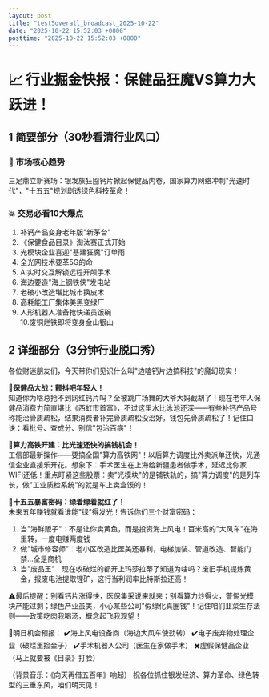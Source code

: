 ```yaml
---
layout: post
title: "test5overall_broadcast_2025-10-22"
date: "2025-10-22 15:52:03 +0800"
posttime: "2025-10-22 15:52:03 +0800"
---
```


# 📈 行业掘金快报：保健品狂魔VS算力大跃进！

## 1 简要部分（30秒看清行业风口）

### 🚀 市场核心趋势
三足鼎立新赛场：银发族狂囤钙片掀起保健品内卷，国家算力网络冲刺"光速时代"，"十五五"规划剧透绿色科技革命！

### 💥 交易必看10大爆点
1. 补钙产品变身老年版"新茅台"  
2. 《保健食品目录》淘汰赛正式开始  
3. 光模块企业喜迎"基建狂魔"订单雨  
4. 全光网技术要革5G的命  
5. AI实时交互解锁远程开颅手术  
6. 海边要造"海上钢铁侠"发电站  
7. 老破小改造堪比城市换皮术  
8. 高耗能工厂集体美黑变绿厂  
9. 人形机器人准备抢快递员饭碗  
10.废铜烂铁即将变身金山银山

## 2 详细部分（3分钟行业脱口秀）
各位财迷朋友们，今天带你们见识什么叫"边嗑钙片边搞科技"的魔幻现实！

💊**保健品大战：颤抖吧年轻人！**  
知道你为啥总抢不到网红钙片吗？全被跳广场舞的大爷大妈截胡了！现在老年人保健品消费力简直堪比《西虹市首富》，不过这里水比泳池还深——有些补钙产品号称能治骨质疏松，结果消费者补完骨质疏松没治好，钱包先骨质疏松了！记住口诀：看批号、查成分、别信"包治百病"！

🚄**算力高铁开建：比光速还快的搞钱机会！**  
工信部最新操作——要搞全国"算力高铁网"！以后算力调度比外卖派单还快，光通信企业直接乐开花。想象下：手术医生在上海给新疆患者做手术，延迟比你家WIFI还低！重点盯紧这些股票：卖"光模块"的是铺铁轨的，搞"算力调度"的是列车长，做"工业质检系统"的就是车上卖盒饭的！

🌱**十五五暴富密码：绿着绿着就红了！**  
未来五年赚钱就看谁能"绿"得发光！告诉你们三个财富密码：
1. 当"海鲜贩子"：不是让你卖黄鱼，而是投资海上风电！百米高的"大风车"在海里转，一度电赚两度钱
2. 做"城市修容师"：老小区改造比医美还暴利，电梯加装、管道改造、智能门禁...全是商机
3. 当"废品王"：现在收破烂的都开上玛莎拉蒂了知道为啥吗？废旧手机提炼黄金，报废电池提取锂矿，这行当利润率比特斯拉还高！

⚠️最后提醒：别看钙片涨得快，医保集采说来就来；别看算力炒得火，警惕光模块产能过剩；绿色产业虽美，小心某些公司"假绿化真圈钱"！记住咱们韭菜生存法则——政策吃肉我喝汤，概念起飞我观望！

🎯明日机会预报：
✔️海上风电设备商（海边大风车使劲转）
✔️电子废弃物处理企业（破烂里捡金子）
✔️手术机器人公司（医生在家做手术）
✖️虚假保健品企业（马上就要被《目录》打脸）

（背景音乐：《向天再借五百年》响起）
祝各位抓住银发经济、算力革命、绿色转型的三重东风，咱们明天见！